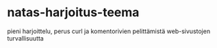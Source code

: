 # natas-harjoitus-teema
pieni harjoittelu, perus curl ja komentorivien pelittämistä web-sivustojen turvallisuutta
